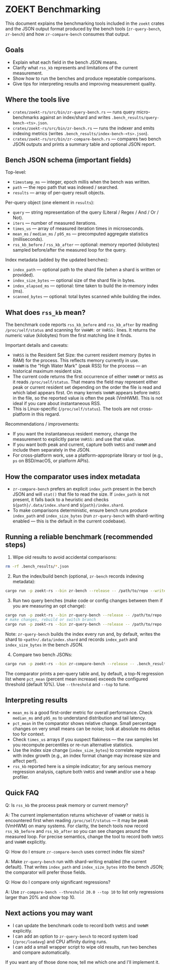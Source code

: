 ZOEKT Benchmarking
===================

This document explains the benchmarking tools included in the `zoekt` crates and the JSON output format produced by the bench tools (`zr-query-bench`, `zr-bench`) and how `zr-compare-bench` consumes that output.

## Goals

- Explain what each field in the bench JSON means.
- Clarify what `rss_kb` represents and limitations of the current measurement.
- Show how to run the benches and produce repeatable comparisons.
- Give tips for interpreting results and improving measurement quality.

## Where the tools live

- `crates/zoekt-rs/src/bin/zr-query-bench.rs` — runs query micro-benchmarks against an index/shard and writes `.bench_results/query-bench-<ts>.json`.
- `crates/zoekt-rs/src/bin/zr-bench.rs` — runs the indexer and emits indexing metrics (writes `.bench_results/index-bench-<ts>.json`).
- `crates/zoekt-rs/src/bin/zr-compare-bench.rs` — compares two bench JSON outputs and prints a summary table and optional JSON report.

## Bench JSON schema (important fields)

Top-level:

- `timestamp_ms` — integer, epoch millis when the bench was written.
- `path` — the repo path that was indexed / searched.
- `results` — array of per-query result objects.

Per-query object (one element in `results`):

- `query` — string representation of the query (Literal / Regex / And / Or / Not).
- `iters` — number of measured iterations.
- `times_us` — array of measured iteration times in microseconds.
- `mean_ms` / `median_ms` / `p95_ms` — precomputed aggregate statistics (milliseconds).
- `rss_kb_before` / `rss_kb_after` — optional: memory reported (kilobytes) sampled before/after the measured loop for the query.

Index metadata (added by the updated benches):

- `index_path` — optional path to the shard file (when a shard is written or provided).
- `index_size_bytes` — optional size of the shard file in bytes.
- `index_elapsed_ms` — optional: time taken to build the in-memory index (ms).
- `scanned_bytes` — optional: total bytes scanned while building the index.

## What does `rss_kb` mean?

The benchmark code reports `rss_kb_before` and `rss_kb_after` by reading `/proc/self/status` and scanning for `VmHWM:` or `VmRSS:` lines. It returns the numeric value (kilobytes) from the first matching line it finds.

Important details and caveats:

- `VmRSS` is the Resident Set Size: the current resident memory (bytes in RAM) for the process. This reflects memory currently in use.
- `VmHWM` is the "High Water Mark" (peak RSS) for the process — an historical maximum resident size.
- The current code returns the first occurrence of either `VmHWM` or `VmRSS` as it reads `/proc/self/status`. That means the field may represent either peak or current resident set depending on the order the file is read and which label appears first. On many kernels `VmHWM` appears before `VmRSS` in the file, so the reported value is often the peak (VmHWM). This is not ideal if you care about instantaneous RSS.
- This is Linux-specific (`/proc/self/status`). The tools are not cross-platform in this regard.

Recommendations / improvements:

- If you want the instantaneous resident memory, change the measurement to explicitly parse `VmRSS:` and use that value.
- If you want both peak and current, capture both `VmRSS` and `VmHWM` and include them separately in the JSON.
- For cross-platform work, use a platform-appropriate library or tool (e.g., `ps` on BSD/macOS, or platform APIs).

## How the comparator uses index metadata

- `zr-compare-bench` prefers an explicit `index_path` present in the bench JSON and will `stat()` that file to read the size. If `index_path` is not present, it falls back to a heuristic and checks `${path}/.data/index.shard` and `${path}/index.shard`.
- To make comparisons deterministic, ensure bench runs produce `index_path` and `index_size_bytes` (run `zr-query-bench` with shard-writing enabled — this is the default in the current codebase).

## Running a reliable benchmark (recommended steps)

1. Wipe old results to avoid accidental comparisons:

```bash
rm -rf .bench_results/*.json
```

2. Run the index/build bench (optional, `zr-bench` records indexing metadata):

```bash
cargo run -p zoekt-rs --bin zr-bench --release -- /path/to/repo --write-shard
```

3. Run two query benches (make code or config changes between them if you are measuring an opt change):

```bash
cargo run -p zoekt-rs --bin zr-query-bench --release -- /path/to/repo
# make changes, rebuild or switch branch
cargo run -p zoekt-rs --bin zr-query-bench --release -- /path/to/repo
```

Note: `zr-query-bench` builds the index every run and, by default, writes the shard to `<path>/.data/index.shard` and records `index_path` and `index_size_bytes` in the bench JSON.

4. Compare two bench JSONs:

```bash
cargo run -p zoekt-rs --bin zr-compare-bench --release -- .bench_results/query-bench-OLD.json .bench_results/query-bench-NEW.json --json-out .bench_results/compare.json
```

The comparator prints a per-query table and, by default, a top-N regression list where `pct_mean` (percent mean increase) exceeds the configured threshold (default 10%). Use `--threshold` and `--top` to tune.

## Interpreting results

- `mean_ms` is a good first-order metric for overall performance. Check `median_ms` and `p95_ms` to understand distribution and tail latency.
- `pct_mean` in the comparator shows relative change. Small percentage changes on very small means can be noise; look at absolute ms deltas too for context.
- Check `times_us` arrays if you suspect flakiness — the raw samples let you recompute percentiles or re-run alternative statistics.
- Use the index size change (`index_size_bytes`) to correlate regressions with index growth (e.g., an index format change may increase size and affect perf).
- `rss_kb` reported here is a simple indicator; for any serious memory regression analysis, capture both `VmRSS` and `VmHWM` and/or use a heap profiler.

## Quick FAQ

Q: Is `rss_kb` the process peak memory or current memory?

A: The current implementation returns whichever of `VmHWM` or `VmRSS` is encountered first when reading `/proc/self/status` — it may be peak (VmHWM) on many systems. For clarity, the bench tools now record `rss_kb_before` and `rss_kb_after` so you can see changes around the measured loop. For precise semantics, change the tool to record both `VmRSS` and `VmHWM` explicitly.

Q: How do I ensure `zr-compare-bench` uses correct index file sizes?

A: Make `zr-query-bench` run with shard-writing enabled (the current default). That writes `index_path` and `index_size_bytes` into the bench JSON; the comparator will prefer those fields.

Q: How do I compare only significant regressions?

A: Use `zr-compare-bench --threshold 20.0 --top 10` to list only regressions larger than 20% and show top 10.

## Next actions you may want

- I can update the benchmark code to record both `VmRSS` and `VmHWM` explicitly.
- I can add an option to `zr-query-bench` to record system load (`/proc/loadavg`) and CPU affinity during runs.
- I can add a small wrapper script to wipe old results, run two benches and compare automatically.

If you want any of those done now, tell me which one and I'll implement it.
